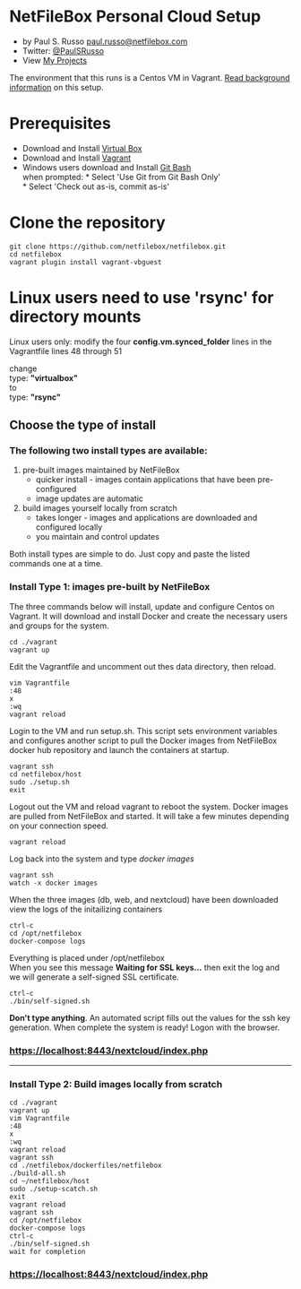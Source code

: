 # NetFileBox Personal Cloud Setup
* by Paul S. Russo  paul.russo@netfilebox.com
* Twitter: [@PaulSRusso](https://twitter.com/@PaulSRusso)
* View [My Projects](https://paulsrusso.github.io)

The environment that this runs is a Centos VM in Vagrant. [Read background information](https://paulsrusso.github.io/netfilebox) on this setup.

# Prerequisites
* Download and Install <a href="https://www.virtualbox.org/wiki/Downloads" target="_blank">Virtual Box</a>
* Download and Install <a href="https://www.vagrantup.com/downloads.html" target="_blank">Vagrant</a>
* Windows users download and Install <a href="https://git-scm.com/downloads" target="_blank">Git Bash</a>   
    when prompted:
      * Select 'Use Git from Git Bash Only'   
      * Select 'Check out as-is, commit as-is'


# Clone the repository
```ShellSession
git clone https://github.com/netfilebox/netfilebox.git
cd netfilebox
vagrant plugin install vagrant-vbguest
```

# Linux users need to use 'rsync' for directory mounts
Linux users only: modify the four **config.vm.synced_folder** lines in the Vagrantfile lines 48 through 51

change    
type: **"virtualbox"**  
to  
type: **"rsync"**  

## Choose the type of install 

### The following two install types are available:
1. pre-built images maintained by NetFileBox 
   * quicker install - images contain applications that have been pre-configured 
   * image updates are automatic
2. build images yourself locally from scratch 
   * takes longer - images and applications are downloaded and configured locally 
   * you maintain and control updates  

Both install types are simple to do. Just copy and paste the listed commands one at a time.

### Install Type 1: images pre-built by NetFileBox   
The three commands below will install, update and configure Centos on Vagrant.  It will download and install Docker and create the necessary users and groups for the system.
```ShellSession
cd ./vagrant
vagrant up
```
Edit the Vagrantfile and uncomment out thes data directory, then reload.
```
vim Vagrantfile
:48
x
:wq
vagrant reload
```

Login to the VM and run setup.sh. This script sets environment variables and configures another script to pull the Docker images from NetFileBox docker hub repository and launch the containers at startup.   
```ShellSession
vagrant ssh
cd netfilebox/host
sudo ./setup.sh
exit
```
Logout out the VM and reload vagrant to reboot the system. Docker images are pulled from NetFileBox and started. It will take a few minutes depending on your connection speed.
```ShellSession
vagrant reload
```

Log back into the system and type *docker images*
```ShellSession
vagrant ssh
watch -x docker images
```
When the three images (db, web, and nextcloud) have been downloaded view the logs of the initailizing containers   
```ShellSession
ctrl-c
cd /opt/netfilebox
docker-compose logs
```
Everything is placed under /opt/netfilebox   
When you see this message **Waiting for SSL keys...** then exit the log and we will generate a self-signed SSL certificate.

```ShellSession
ctrl-c
./bin/self-signed.sh
```
**Don't type anything**. An automated script fills out the values for the ssh key generation. When complete the system is ready! Logon with the browser.   
### [https://localhost:8443/nextcloud/index.php](https://localhost:8443/nextcloud/index.php)

---
### Install Type 2: Build images locally from scratch
```ShellSession
cd ./vagrant
vagrant up
vim Vagrantfile
:48
x
:wq
vagrant reload
vagrant ssh
cd ./netfilebox/dockerfiles/netfilebox
./build-all.sh
cd ~/netfilebox/host
sudo ./setup-scatch.sh
exit
vagrant reload
vagrant ssh
cd /opt/netfilebox
docker-compose logs
ctrl-c
./bin/self-signed.sh
wait for completion
```
### [https://localhost:8443/nextcloud/index.php](https://localhost:8443/nextcloud/index.php)
